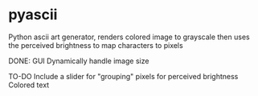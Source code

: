 # pyascii
Python ascii art generator, renders colored image to grayscale then uses the perceived brightness to map characters to pixels

DONE:
GUI
Dynamically handle image size

TO-DO
Include a slider for "grouping" pixels for perceived brightness
Colored text
